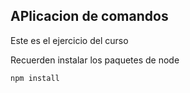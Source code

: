 ## APlicacion de comandos

Este es el ejercicio del curso

Recuerden instalar los paquetes de node

```
npm install
```